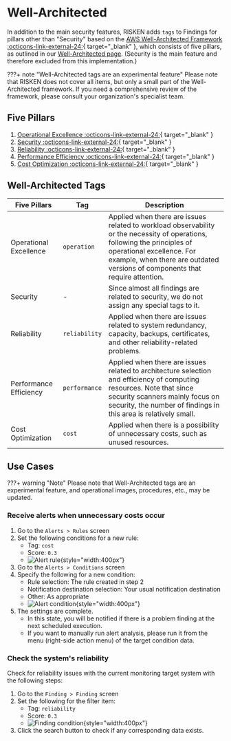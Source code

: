 # Well-Architected

In addition to the main security features, RISKEN adds `tags` to Findings for pillars other than "Security" based on the [AWS Well-Architected Framework :octicons-link-external-24:](https://aws.amazon.com/jp/architecture/well-architected){ target="_blank" }, which consists of five pillars, as outlined in our [Well-Architected page](/risken/well_architected/#5). (Security is the main feature and therefore excluded from this implementation.)

???+ note "Well-Architected tags are an experimental feature"
    Please note that RISKEN does not cover all items, but only a small part of the Well-Architected framework. If you need a comprehensive review of the framework, please consult your organization's specialist team.


## Five Pillars

1. [Operational Excellence :octicons-link-external-24:](https://wa.aws.amazon.com/wat.pillar.operationalExcellence.en.html){ target="_blank" }
2. [Security :octicons-link-external-24:](https://wa.aws.amazon.com/wat.pillar.security.en.html){ target="_blank" }
3. [Reliability :octicons-link-external-24:](https://wa.aws.amazon.com/wat.pillar.reliability.en.html){ target="_blank" }
4. [Performance Efficiency :octicons-link-external-24:](https://wa.aws.amazon.com/wat.pillar.performance.en.html){ target="_blank" }
5. [Cost Optimization :octicons-link-external-24:](https://wa.aws.amazon.com/wat.pillar.costOptimization.en.html){ target="_blank" }


## Well-Architected Tags

| Five Pillars | Tag           | Description                                                |
| ------------ | -------------| ---------------------------------------------------------- |
| Operational Excellence | `operation`  | Applied when there are issues related to workload observability or the necessity of operations, following the principles of operational excellence. For example, when there are outdated versions of components that require attention. |
| Security | -             | Since almost all findings are related to security, we do not assign any special tags to it. |
| Reliability | `reliability` | Applied when there are issues related to system redundancy, capacity, backups, certificates, and other reliability-related problems. |
| Performance Efficiency | `performance` | Applied when there are issues related to architecture selection and efficiency of computing resources. Note that since security scanners mainly focus on security, the number of findings in this area is relatively small. |
| Cost Optimization | `cost`       | Applied when there is a possibility of unnecessary costs, such as unused resources. |

## Use Cases

???+ warning "Note"
    Please note that Well-Architected tags are an experimental feature, and operational images, procedures, etc., may be updated.

### Receive alerts when unnecessary costs occur

1. Go to the `Alerts > Rules` screen
2. Set the following conditions for a new rule:
    - Tag: `cost`
    - Score: `0.3`
    - ![Alert rule](/img/risken/wa_alert_rule.png){style="width:400px"}
3. Go to the `Alerts > Conditions` screen
4. Specify the following for a new condition:
    - Rule selection: The rule created in step 2
    - Notification destination selection: Your usual notification destination
    - Other: As appropriate
    - ![Alert condition](/img/risken/wa_alert_condition.png){style="width:400px"}
5. The settings are complete.
    - In this state, you will be notified if there is a problem finding at the next scheduled execution.
    - If you want to manually run alert analysis, please run it from the menu (right-side action menu) of the target condition data.

### Check the system's reliability

Check for reliability issues with the current monitoring target system with the following steps:

1. Go to the `Finding > Finding` screen
2. Set the following for the filter item:
    - Tag: `reliability`
    - Score: `0.3`
    - ![Finding condition](/img/risken/wa_finding.png){style="width:400px"}
3. Click the search button to check if any corresponding data exists.
